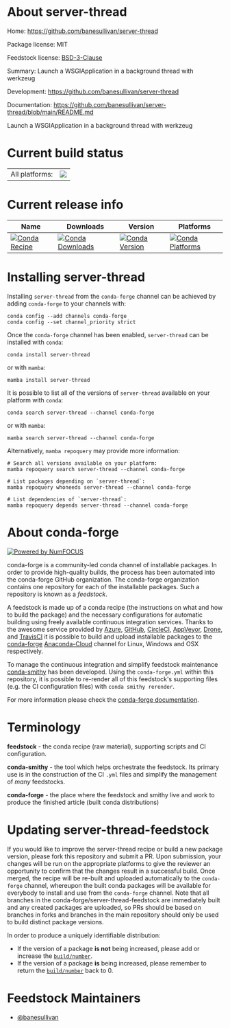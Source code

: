 About server-thread
===================

Home: https://github.com/banesullivan/server-thread

Package license: MIT

Feedstock license: [BSD-3-Clause](https://github.com/conda-forge/server-thread-feedstock/blob/main/LICENSE.txt)

Summary: Launch a WSGIApplication in a background thread with werkzeug

Development: https://github.com/banesullivan/server-thread

Documentation: https://github.com/banesullivan/server-thread/blob/main/README.md

Launch a WSGIApplication in a background thread with werkzeug


Current build status
====================


<table><tr><td>All platforms:</td>
    <td>
      <a href="https://dev.azure.com/conda-forge/feedstock-builds/_build/latest?definitionId=16024&branchName=main">
        <img src="https://dev.azure.com/conda-forge/feedstock-builds/_apis/build/status/server-thread-feedstock?branchName=main">
      </a>
    </td>
  </tr>
</table>

Current release info
====================

| Name | Downloads | Version | Platforms |
| --- | --- | --- | --- |
| [![Conda Recipe](https://img.shields.io/badge/recipe-server--thread-green.svg)](https://anaconda.org/conda-forge/server-thread) | [![Conda Downloads](https://img.shields.io/conda/dn/conda-forge/server-thread.svg)](https://anaconda.org/conda-forge/server-thread) | [![Conda Version](https://img.shields.io/conda/vn/conda-forge/server-thread.svg)](https://anaconda.org/conda-forge/server-thread) | [![Conda Platforms](https://img.shields.io/conda/pn/conda-forge/server-thread.svg)](https://anaconda.org/conda-forge/server-thread) |

Installing server-thread
========================

Installing `server-thread` from the `conda-forge` channel can be achieved by adding `conda-forge` to your channels with:

```
conda config --add channels conda-forge
conda config --set channel_priority strict
```

Once the `conda-forge` channel has been enabled, `server-thread` can be installed with `conda`:

```
conda install server-thread
```

or with `mamba`:

```
mamba install server-thread
```

It is possible to list all of the versions of `server-thread` available on your platform with `conda`:

```
conda search server-thread --channel conda-forge
```

or with `mamba`:

```
mamba search server-thread --channel conda-forge
```

Alternatively, `mamba repoquery` may provide more information:

```
# Search all versions available on your platform:
mamba repoquery search server-thread --channel conda-forge

# List packages depending on `server-thread`:
mamba repoquery whoneeds server-thread --channel conda-forge

# List dependencies of `server-thread`:
mamba repoquery depends server-thread --channel conda-forge
```


About conda-forge
=================

[![Powered by
NumFOCUS](https://img.shields.io/badge/powered%20by-NumFOCUS-orange.svg?style=flat&colorA=E1523D&colorB=007D8A)](https://numfocus.org)

conda-forge is a community-led conda channel of installable packages.
In order to provide high-quality builds, the process has been automated into the
conda-forge GitHub organization. The conda-forge organization contains one repository
for each of the installable packages. Such a repository is known as a *feedstock*.

A feedstock is made up of a conda recipe (the instructions on what and how to build
the package) and the necessary configurations for automatic building using freely
available continuous integration services. Thanks to the awesome service provided by
[Azure](https://azure.microsoft.com/en-us/services/devops/), [GitHub](https://github.com/),
[CircleCI](https://circleci.com/), [AppVeyor](https://www.appveyor.com/),
[Drone](https://cloud.drone.io/welcome), and [TravisCI](https://travis-ci.com/)
it is possible to build and upload installable packages to the
[conda-forge](https://anaconda.org/conda-forge) [Anaconda-Cloud](https://anaconda.org/)
channel for Linux, Windows and OSX respectively.

To manage the continuous integration and simplify feedstock maintenance
[conda-smithy](https://github.com/conda-forge/conda-smithy) has been developed.
Using the ``conda-forge.yml`` within this repository, it is possible to re-render all of
this feedstock's supporting files (e.g. the CI configuration files) with ``conda smithy rerender``.

For more information please check the [conda-forge documentation](https://conda-forge.org/docs/).

Terminology
===========

**feedstock** - the conda recipe (raw material), supporting scripts and CI configuration.

**conda-smithy** - the tool which helps orchestrate the feedstock.
                   Its primary use is in the construction of the CI ``.yml`` files
                   and simplify the management of *many* feedstocks.

**conda-forge** - the place where the feedstock and smithy live and work to
                  produce the finished article (built conda distributions)


Updating server-thread-feedstock
================================

If you would like to improve the server-thread recipe or build a new
package version, please fork this repository and submit a PR. Upon submission,
your changes will be run on the appropriate platforms to give the reviewer an
opportunity to confirm that the changes result in a successful build. Once
merged, the recipe will be re-built and uploaded automatically to the
`conda-forge` channel, whereupon the built conda packages will be available for
everybody to install and use from the `conda-forge` channel.
Note that all branches in the conda-forge/server-thread-feedstock are
immediately built and any created packages are uploaded, so PRs should be based
on branches in forks and branches in the main repository should only be used to
build distinct package versions.

In order to produce a uniquely identifiable distribution:
 * If the version of a package **is not** being increased, please add or increase
   the [``build/number``](https://docs.conda.io/projects/conda-build/en/latest/resources/define-metadata.html#build-number-and-string).
 * If the version of a package **is** being increased, please remember to return
   the [``build/number``](https://docs.conda.io/projects/conda-build/en/latest/resources/define-metadata.html#build-number-and-string)
   back to 0.

Feedstock Maintainers
=====================

* [@banesullivan](https://github.com/banesullivan/)

